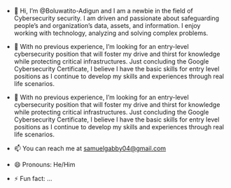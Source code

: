 - 👋 Hi, I’m @Boluwatito-Adigun and I am a newbie in the field of Cybersecurity security. I am driven and passionate about safeguarding people’s and organization’s data, assets, and  information. I enjoy working with technology, analyzing and solving complex problems.

- 👀 With no previous experience, I’m looking for an entry-level cybersecurity position that will foster my drive and thirst for knowledge while protecting critical infrastructures. Just concluding the Google Cybersecurity Certificate, I believe I have the basic skills for entry level positions as I continue to develop my skills and experiences through real life scenarios.

- 🌱 With no previous experience, I’m looking for an entry-level cybersecurity position that will foster my drive and thirst for knowledge while protecting critical infrastructures. Just concluding the Google Cybersecurity Certificate, I believe I have the basic skills for entry level positions as I continue to develop my skills and experiences through real life scenarios.

- 📫 You can reach me at samuelgabby04@gmail.com
- 😄 Pronouns: He/Him
- ⚡ Fun fact: ...

<!---
Boluwatito-Adigun/Boluwatito-Adigun is a ✨ special ✨ repository because its `README.md` (this file) appears on your GitHub profile.
You can click the Preview link to take a look at your changes.
--->
